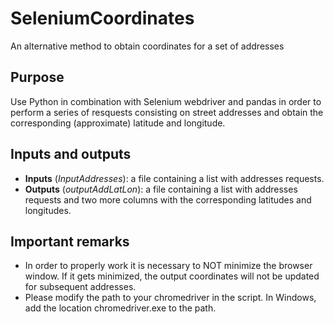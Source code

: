 # SeleniumCoordinates
An alternative method to obtain coordinates for a set of addresses
## Purpose
Use Python in combination with Selenium webdriver and pandas in order to perform a series of resquests consisting on street addresses and obtain the corresponding (approximate) latitude and longitude.
## Inputs and outputs
<ul>
  <li> <b>Inputs</b> (<i>InputAddresses</i>): a file containing a list with addresses requests. </li>
  <li> <b>Outputs</b> (<i>outputAddLatLon</i>): a file containing a list with addresses requests and two more columns with the corresponding latitudes and longitudes. </li>		
</ul>

## Important remarks
<ul>
<li> In order to properly work it is necessary to NOT minimize the browser window. If it gets minimized, the output coordinates will not be updated for subsequent addresses. </li>
<li> Please modify the path to your chromedriver in the script. In Windows, add the location chromedriver.exe to the path. </li>  
</ul>


